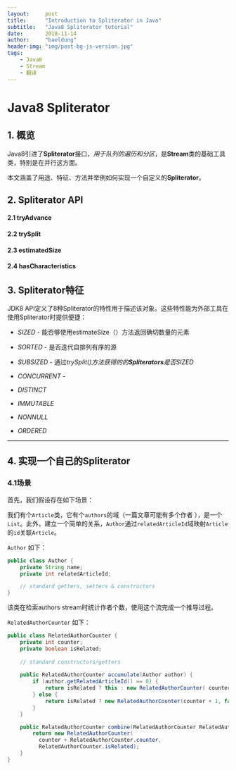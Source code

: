 ```yaml
---
layout:     post
title:      "Introduction to Spliterator in Java"
subtitle:   "Java8 Spliterator tutorial"
date:       2018-11-14
author:     "baeldung"
header-img: "img/post-bg-js-version.jpg"
tags:
    - Java8
    - Stream
    - 翻译
---
```


# Java8 Spliterator

## 1. 概览

Java8引进了**Spliterator**接口，*用于队列的遍历和分区*，是**Stream**类的基础工具类，特别是在并行这方面。

本文涵盖了用途、特征、方法并举例如何实现一个自定义的**Spliterator**。



## 2. Spliterator API

#### 2.1 tryAdvance

#### 2.2 trySplit

#### 2.3 estimatedSize

#### 2.4 hasCharacteristics 



## 3. Spliterator特征

JDK8 API定义了8种Spliterator的特性用于描述该对象。这些特性能为外部工具在使用Spliterator时提供便捷：

* *SIZED* - 能否够使用estimateSize（）方法返回确切数量的元素

* *SORTED* - 是否迭代自排列有序的源

* *SUBSIZED* - 通过*trySplit()*方法获得的的**Spliterators**是否*SIZED*

* *CONCURRENT* - 

* *DISTINCT*

* *IMMUTABLE*

* *NONNULL*

* *ORDERED*

---

## 4. 实现一个自己的Spliterator

### 4.1场景

首先，我们假设存在如下场景：

我们有个`Article`类，它有个`authors`的域（一篇文章可能有多个作者 ），是一个`List`。此外，建立一个简单的关系，`Author`通过`relatedArticleId`域映射`Article`的`id`关联`Article`。

`Author` 如下：

```java
public class Author {
    private String name;
    private int relatedArticleId;

    // standard getters, setters & constructors
}
```



该类在检索authors stream时统计作者个数，使用这个流完成一个推导过程。

`RelatedAuthorCounter` 如下：

```java
public class RelatedAuthorCounter {
    private int counter;
    private boolean isRelated;
 
    // standard constructors/getters
 
    public RelatedAuthorCounter accumulate(Author author) {
        if (author.getRelatedArticleId() == 0) {
            return isRelated ? this : new RelatedAuthorCounter( counter, true);
        } else {
            return isRelated ? new RelatedAuthorCounter(counter + 1, false) : this;
        }
    }

    public RelatedAuthorCounter combine(RelatedAuthorCounter RelatedAuthorCounter) {
        return new RelatedAuthorCounter(
          counter + RelatedAuthorCounter.counter, 
          RelatedAuthorCounter.isRelated);
    }
}
```

